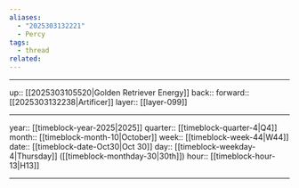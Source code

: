 ```yaml
---
aliases:
  - "2025303132221"
  - Percy
tags:
  - thread
related:
---
```




***

up:: [[2025303105520|Golden Retriever Energy]]
back:: 
forward:: [[2025303132238|Artificer]]
layer:: [[layer-099]]

***

year:: [[timeblock-year-2025|2025]]
quarter:: [[timeblock-quarter-4|Q4]]
month:: [[timeblock-month-10|October]]
week:: [[timeblock-week-44|W44]]
date:: [[timeblock-date-Oct30|Oct 30]]
day:: [[timeblock-weekday-4|Thursday]] ([[timeblock-monthday-30|30th]])
hour:: [[timeblock-hour-13|H13]]

***
